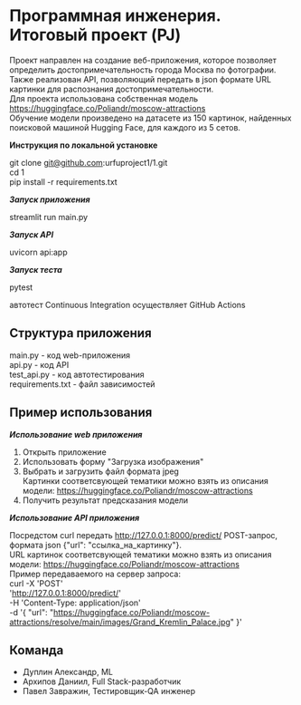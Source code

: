 # Программная инженерия. Итоговый проект (PJ)
Проект направлен на создание веб-приложения, которое позволяет определить достопримечательность города Москва по фотографии.  
Также реализован API, позволяющий передать в json формате URL картинки для распознания достопримечательности.  
Для проекта использована собственная модель https://huggingface.co/Poliandr/moscow-attractions  
Обучение модели произведено на датасете из 150 картинок, найденных поисковой машиной Hugging Face, для каждого из 5 сетов.

**Инструкция по локальной установке**

git clone git@github.com:urfuproject1/1.git   
cd 1  
pip install -r requirements.txt

***Запуск приложения***

streamlit run main.py

***Запуск API***

uvicorn api:app

***Запуск теста***

pytest

автотест Continuous Integration осуществляет GitHub Actions

## Структура приложения
main.py - код web-приложения  
api.py - код API  
test_api.py - код автотестирования  
requirements.txt - файл зависимостей

## Пример использования

***Использование web приложения***
1. Открыть приложение
2. Использовать форму "Загрузка изображения"
3. Выбрать и загрузить файл формата jpeg  
   Картинки соответсвующей тематики можно взять из описания модели: https://huggingface.co/Poliandr/moscow-attractions
5. Получить результат предсказания модели

***Использование API приложения***

Посредстом curl передать http://127.0.0.1:8000/predict/ POST-запрос, формата json {"url": "ссылка_на_картинку"}.  
URL картинок соответсвующей тематики можно взять из описания модели: https://huggingface.co/Poliandr/moscow-attractions  
Пример передаваемого на сервер запроса:  
curl -X 'POST' \
  'http://127.0.0.1:8000/predict/' \
  -H 'Content-Type: application/json' \
  -d '{
  "url": "https://huggingface.co/Poliandr/moscow-attractions/resolve/main/images/Grand_Kremlin_Palace.jpg"
}'

## Команда
-  Дуплин Александр, ML
-  Архипов Даниил, Full Stack-разработчик
-  Павел Завражин, Тестировщик-QA инженер